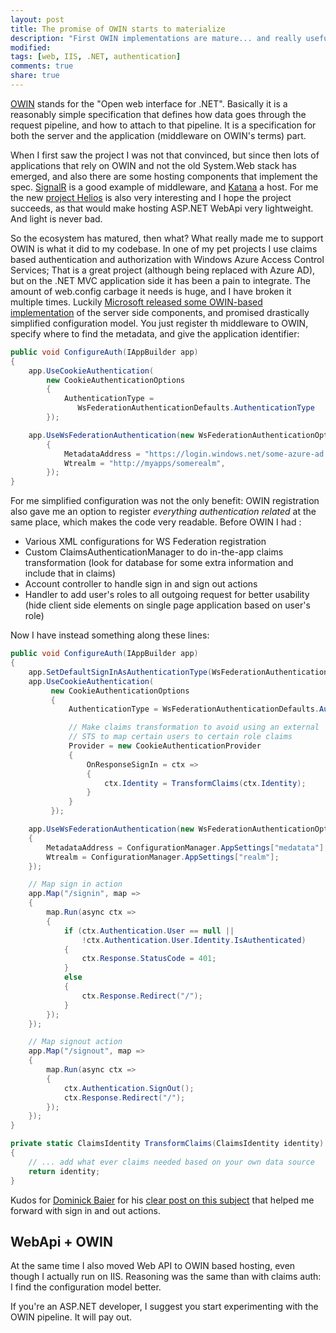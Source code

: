 ```yaml
---
layout: post
title: The promise of OWIN starts to materialize
description: "First OWIN implementations are mature... and really useful."
modified:
tags: [web, IIS, .NET, authentication]
comments: true
share: true
---
```


[OWIN](http://owin.org/) stands for the "Open web interface for .NET". Basically it is a reasonably simple specification that defines how data goes through the request pipeline, and how to attach to that pipeline. It is a specification for both the server and the application (middleware on OWIN's terms) part.

When I first saw the project I was not that convinced, but since then lots of applications that rely on OWIN and not the old System.Web stack has emerged, and also there are some hosting components that implement the spec. [SignalR](http://signalr.net/) is a good example of middleware, and [Katana](http://katanaproject.codeplex.com/documentation) a host. For me the new [project Helios](http://blogs.msdn.com/b/webdev/archive/2014/02/18/introducing-asp-net-project-helios.aspx) is also very interesting and I hope the project succeeds, as that would make hosting ASP.NET WebApi very lightweight. And light is never bad.

So the ecosystem has matured, then what? What really made me to support OWIN is what it did to my codebase. In one of my pet projects I use claims based authentication and authorization with Windows Azure Access Control Services; That is a great project (although being replaced with Azure AD), but on the .NET MVC application side it has been a pain to integrate. The amount of web.config carbage it needs is huge, and I have broken it multiple times. Luckily [Microsoft released some OWIN-based implementation](http://blogs.msdn.com/b/webdev/archive/2014/02/21/using-claims-in-your-web-app-is-easier-with-the-new-owin-security-components.aspx) of the server side components, and promised drastically simplified configuration model. You just register th middleware to OWIN, specify where to find the metadata, and give the application identifier:

```csharp
public void ConfigureAuth(IAppBuilder app)
{
    app.UseCookieAuthentication(
        new CookieAuthenticationOptions
        {
            AuthenticationType =
               WsFederationAuthenticationDefaults.AuthenticationType
        });

    app.UseWsFederationAuthentication(new WsFederationAuthenticationOptions
        {
            MetadataAddress = "https://login.windows.net/some-azure-ad.onmicrosoft.com/federationmetadata/2007-06/federationmetadata.xml",
            Wtrealm = "http://myapps/somerealm",
        });
}
```

For me simplified configuration was not the only benefit: OWIN registration also gave me an option to register *everything authentication related* at the same place, which makes the code very readable. Before OWIN I had :

- Various XML configurations for WS Federation registration
- Custom ClaimsAuthenticationManager to do in-the-app claims transformation (look for database for some extra information and include that in claims)
- Account controller to handle sign in and sign out actions
- Handler to add user's roles to all outgoing request for better usability (hide client side elements on single page application based on user's role)

Now I have instead something along these lines:

```csharp
public void ConfigureAuth(IAppBuilder app)
{
	app.SetDefaultSignInAsAuthenticationType(WsFederationAuthenticationDefaults.AuthenticationType);
	app.UseCookieAuthentication(
		 new CookieAuthenticationOptions
		 {
			 AuthenticationType = WsFederationAuthenticationDefaults.AuthenticationType,

			 // Make claims transformation to avoid using an external
			 // STS to map certain users to certain role claims
			 Provider = new CookieAuthenticationProvider
			 {
				 OnResponseSignIn = ctx =>
				 {
					 ctx.Identity = TransformClaims(ctx.Identity);
				 }
			 }
		 });

	app.UseWsFederationAuthentication(new WsFederationAuthenticationOptions
	{
		MetadataAddress = ConfigurationManager.AppSettings["medatata"];,
		Wtrealm = ConfigurationManager.AppSettings["realm"];
	});

	// Map sign in action
	app.Map("/signin", map =>
	{
		map.Run(async ctx =>
		{
			if (ctx.Authentication.User == null ||
				!ctx.Authentication.User.Identity.IsAuthenticated)
			{
				ctx.Response.StatusCode = 401;
			}
			else
			{
				ctx.Response.Redirect("/");
			}
		});
	});

	// Map signout action
	app.Map("/signout", map =>
	{
		map.Run(async ctx =>
		{
			ctx.Authentication.SignOut();
			ctx.Response.Redirect("/");
		});
	});
}

private static ClaimsIdentity TransformClaims(ClaimsIdentity identity)
{
	// ... add what ever claims needed based on your own data source
	return identity;
}
```

Kudos for [Dominick Baier](http://leastprivilege.com/) for his [clear post on this subject](http://leastprivilege.com/2014/02/21/test-driving-the-ws-federation-authentication-middleware-for-katana/) that helped me forward with sign in and out actions.

## WebApi + OWIN

At the same time I also moved Web API to OWIN based hosting, even though I actually run on IIS. Reasoning was the same than with claims auth: I find the configuration model better.

If you're an ASP.NET developer, I suggest you start experimenting with the OWIN pipeline. It will pay out.